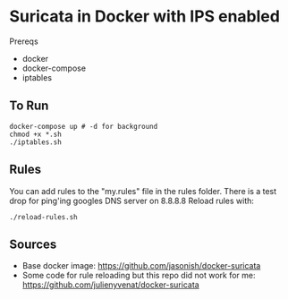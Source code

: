 # Suricata in Docker with IPS enabled

Prereqs

* docker
* docker-compose
* iptables

## To Run

```
docker-compose up # -d for background
chmod +x *.sh
./iptables.sh
```

## Rules

You can add rules to the "my.rules" file in the rules folder.  There is a test drop for ping'ing googles DNS server on 8.8.8.8
Reload rules with:


```
./reload-rules.sh
```

## Sources

* Base docker image: https://github.com/jasonish/docker-suricata
* Some code for rule reloading but this repo did not work for me: https://github.com/julienyvenat/docker-suricata
